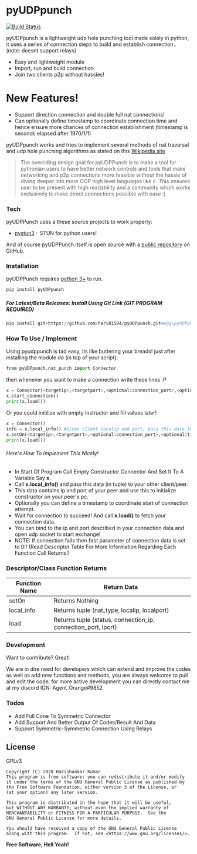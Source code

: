 # pyUDPpunch

[![Build Status](https://travis-ci.org/joemccann/dillinger.svg?branch=master)](https://travis-ci.org/joemccann/dillinger)

pyUDPpunch is a lightweight udp hole punching tool made solely in python, it uses a series of connection steps to build and establish connection.. (note: doesnt support relays)

  - Easy and lightweight module
  - Import, run and build connection
  - Join two clients p2p without hassles!

# New Features!

  - Support direction connection and double full nat connections!
  - Can optionally define timestamp to coordinate connection time and hence ensure more chances of connection establishment (timestamp is seconds elapsed after 1970/1/1)


pyUDPpunch works and tries to implement several methods of nat traversal and udp hole punching algorithms  as stated on this [Wikipedia site][df1]

> The overriding design goal for pyUDPPunch
> is to make a tool for pythonian users to have
> better network controls and tools that make
> networking and p2p connections more feasible
> without the hassle of diving deeper into more
> OOP high level languages like c. This ensures
> user to be present with high readability and 
> a community which works exclusively to make
> direct connections possible with ease :)


### Tech

pyUDPPunch uses a these source projects to work properly:

* [pystun3](https://github.com/talkiq/pystun3) - STUN for python users!

And of course pyUDPPunch itself is open source with a [public repository][dill] on GitHub.

### Installation

pyUDPPunch requires [python 3+](https://www.python.org/download/) to run.
```py
pip install pyUDPpunch
```
##### For Latest/Beta Releases: Install Using Git Link (GIT PROGRAM REQUIRED)
```py
pip install git+https://github.com/hari01584/pyUDPpunch.git#egg=pyUDPpunch
```

### How To Use / Implement

Using pyudppunch is tad easy, its like buttering your breads! just after installing the module do (in top of your script):
```py
from pyUDPpunch.nat_punch import Connector
```
then whenever you want to make a connection write these lines :P
```py
x = Connector(<targetip>,<targetport>,<optional:connection_port>,<optional:timestamp>)
x.start_connection()
print(x.load())
```
Or you could initilize with empty instructor and fill values later!
```py
x = Connector()
info = x.local_info() #Gives client localip and port, pass this data to second clien.
x.setOn(<targetip>,<targetport>,<optional:connection_port>,<optional:timestamp>)
print(x.load())
```

###### Here's How To Implement This Nicely!
* In Start Of Program Call Empty Constructor Connector And Set It To A Variable Say **x**.
* Call **x.local_info()** and pass this data (in tuple) to your other client/peer.
* This data contains ip and port of your peer and use this to initialize constructor on your peer's pc.
* Optionally you can define a timestamp to coordinate start of connection attempt.
* Wait for connection to succeed! And call **x.load()** to fetch your connection data.
* You can bind to the ip and port described in your connection data and open udp socket to start exchange!
* NOTE: If connection fails then first parameter of connection data is set to 0!! (Read Descriptor Table For More Information Regarding Each Function Call Returns!)


### Descriptor/Class Function Returns
| Function Name | Return Data |
| ------ | ------ |
| setOn | Returns Nothing |
| local_info | Returns tuple (nat_type, localip, localport) |
| load | Returns tuple (status, connection_ip, connection_port, lport)|


### Development

Want to contribute? Great!

We are in dire need for developers which can extend and improve the codes as well as add new functions and methods, you are always welcome to pull and edit the code, for more active development you can directly contact me at my discord IGN: Agent_Orange#9852
### Todos

 - Add Full Cone To Symmetric Connector
 - Add Support And Better Output Of Codes/Result And Data
 - Support Symmetric-Symmetric Connection Using Relays

License
----

GPLv3

    Copyright (C) 2020 Harishankar Kumar
    This program is free software: you can redistribute it and/or modify
    it under the terms of the GNU General Public License as published by
    the Free Software Foundation, either version 3 of the License, or
    (at your option) any later version.

    This program is distributed in the hope that it will be useful,
    but WITHOUT ANY WARRANTY; without even the implied warranty of
    MERCHANTABILITY or FITNESS FOR A PARTICULAR PURPOSE.  See the
    GNU General Public License for more details.

    You should have received a copy of the GNU General Public License
    along with this program.  If not, see <https://www.gnu.org/licenses/>.


**Free Software, Hell Yeah!**

[//]: # (These are reference links used in the body of this note and get stripped out when the markdown processor does its job. There is no need to format nicely because it shouldn't be seen. Thanks SO - http://stackoverflow.com/questions/4823468/store-comments-in-markdown-syntax)


   [dill]: <https://github.com/hari01584/r>
   [git-repo-url]: <https://github.com/hari01584/pyUDPpunch.git>
   [df1]: <https://en.wikipedia.org/wiki/UDP_hole_punching>
 
   [PlDb]: <https://github.com/joemccann/dillinger/tree/master/plugins/dropbox/README.md>
   [PlGh]: <https://github.com/joemccann/dillinger/tree/master/plugins/github/README.md>
   [PlGd]: <https://github.com/joemccann/dillinger/tree/master/plugins/googledrive/README.md>
   [PlOd]: <https://github.com/joemccann/dillinger/tree/master/plugins/onedrive/README.md>
   [PlMe]: <https://github.com/joemccann/dillinger/tree/master/plugins/medium/README.md>
   [PlGa]: <https://github.com/RahulHP/dillinger/blob/master/plugins/googleanalytics/README.md>

